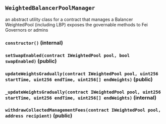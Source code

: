 ## `WeightedBalancerPoolManager`

an abstract utility class for a contract that manages a Balancer WeightedPool (including LBP)
exposes the governable methods to Fei Governors or admins




### `constructor()` (internal)





### `setSwapEnabled(contract IWeightedPool pool, bool swapEnabled)` (public)





### `updateWeightsGradually(contract IWeightedPool pool, uint256 startTime, uint256 endTime, uint256[] endWeights)` (public)





### `_updateWeightsGradually(contract IWeightedPool pool, uint256 startTime, uint256 endTime, uint256[] endWeights)` (internal)





### `withdrawCollectedManagementFees(contract IWeightedPool pool, address recipient)` (public)








